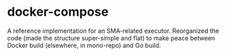 # docker-compose
A reference implementation for an SMA-related executor.
Reorganized the code (made the structure super-simple and flat) to make peace between Docker build (elsewhere, in mono-repo) and Go build.

